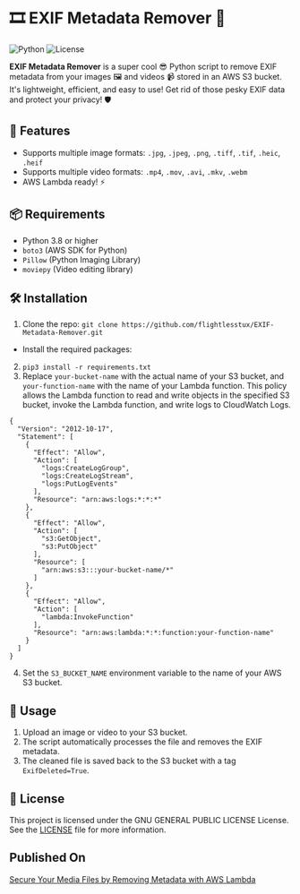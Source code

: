 # 🎞️ EXIF Metadata Remover 📸

![Python](https://img.shields.io/badge/Python-3.8-blue) ![License](https://img.shields.io/badge/license-GNU-green)

**EXIF Metadata Remover** is a super cool 😎 Python script to remove EXIF metadata from your images 🖼️ and videos 📹 stored in an AWS S3 bucket. It's lightweight, efficient, and easy to use! Get rid of those pesky EXIF data and protect your privacy! 🛡️

## 🚀 Features

-   Supports multiple image formats: `.jpg`, `.jpeg`, `.png`, `.tiff`, `.tif`, `.heic`, `.heif`
-   Supports multiple video formats: `.mp4`, `.mov`, `.avi`, `.mkv`, `.webm`
-   AWS Lambda ready! ⚡

## 📦 Requirements

-   Python 3.8 or higher
-   `boto3` (AWS SDK for Python)
-   `Pillow` (Python Imaging Library)
-   `moviepy` (Video editing library)

## 🛠️ Installation

1.  Clone the repo:
`git clone https://github.com/flightlesstux/EXIF-Metadata-Remover.git` 
-   Install the required packages:
2.  `pip3 install -r requirements.txt` 
3.  Replace `your-bucket-name` with the actual name of your S3 bucket, and `your-function-name` with the name of your Lambda function. This policy allows the Lambda function to read and write objects in the specified S3 bucket, invoke the Lambda function, and write logs to CloudWatch Logs.
```
{
  "Version": "2012-10-17",
  "Statement": [
    {
      "Effect": "Allow",
      "Action": [
        "logs:CreateLogGroup",
        "logs:CreateLogStream",
        "logs:PutLogEvents"
      ],
      "Resource": "arn:aws:logs:*:*:*"
    },
    {
      "Effect": "Allow",
      "Action": [
        "s3:GetObject",
        "s3:PutObject"
      ],
      "Resource": [
        "arn:aws:s3:::your-bucket-name/*"
      ]
    },
    {
      "Effect": "Allow",
      "Action": [
        "lambda:InvokeFunction"
      ],
      "Resource": "arn:aws:lambda:*:*:function:your-function-name"
    }
  ]
}

```
4.  Set the `S3_BUCKET_NAME` environment variable to the name of your AWS S3 bucket.
    

## 🎯 Usage

1.  Upload an image or video to your S3 bucket.
2.  The script automatically processes the file and removes the EXIF metadata.
3.  The cleaned file is saved back to the S3 bucket with a tag `ExifDeleted=True`.
    

## 📖 License

This project is licensed under the GNU GENERAL PUBLIC LICENSE License. See the [LICENSE](https://github.com/flightlesstux/EXIF-Metadata-Remover/blob/main/LICENSE) file for more information.

## Published On
[Secure Your Media Files by Removing Metadata with AWS Lambda](https://ercanermis.com/secure-your-media-files-by-removing-metadata-with-aws-lambda/)